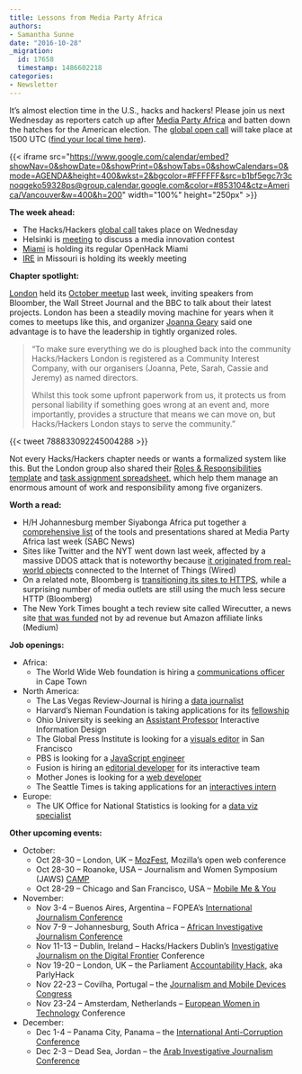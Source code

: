 ```yaml
---
title: Lessons from Media Party Africa
authors:
- Samantha Sunne
date: "2016-10-28"
_migration:
  id: 17658
  timestamp: 1486602218
categories:
- Newsletter
---
```


It&#8217;s almost election time in the U.S., hacks and hackers! Please join us next Wednesday as reporters catch up after [Media Party Africa][1] and batten down the hatches for the American election. The [global open call][2] will take place at 1500 UTC ([find your local time here][3]).

{{< iframe src="https://www.google.com/calendar/embed?showNav=0&showDate=0&showPrint=0&showTabs=0&showCalendars=0&mode=AGENDA&height=400&wkst=2&bgcolor=#FFFFFF&src=b1bf5egc7r3cnoqgeko59328ps@group.calendar.google.com&color=#853104&ctz=America/Vancouver&w=400&h=200" width="100%" height="250px" >}}

**The week ahead:**

  * The Hacks/Hackers [global call][2] takes place on Wednesday
  * Helsinki is [meeting][4] to discuss a media innovation contest
  * [Miami][5] is holding its regular OpenHack Miami
  * [IRE][6] in Missouri is holding its weekly meeting

**Chapter spotlight:**

[London][7] held its [October meetup][8] last week, inviting speakers from Bloomber, the Wall Street Journal and the BBC to talk about their latest projects. London has been a steadily moving machine for years when it comes to meetups like this, and organizer [Joanna Geary][9] said one advantage is to have the leadership in tightly organized roles.

> &#8220;To make sure everything we do is ploughed back into the community Hacks/Hackers London is registered as a Community Interest Company, with our organisers (Joanna, Pete, Sarah, Cassie and Jeremy) as named directors.
>
> Whilst this took some upfront paperwork from us, it protects us from personal liability if something goes wrong at an event and, more importantly, provides a structure that means we can move on, but Hacks/Hackers London stays to serve the community.&#8221;

{{< tweet 788833092245004288 >}}

Not every Hacks/Hackers chapter needs or wants a formalized system like this. But the London group also shared their [Roles & Responsibilities template][10] and [task assignment spreadsheet][11], which help them manage an enormous amount of work and responsibility among five organizers.

**Worth a read:**

  * H/H Johannesburg member Siyabonga Africa put together a [comprehensive list][12] of the tools and presentations shared at Media Party Africa last week (SABC News)
  * Sites like Twitter and the NYT went down last week, affected by a massive DDOS attack that is noteworthy because [it originated from real-world objects][13] connected to the Internet of Things (Wired)
  * On a related note, Bloomberg is [transitioning its sites to HTTPS][14], while a surprising number of media outlets are still using the much less secure HTTP (Bloomberg)
  * The New York Times bought a tech review site called Wirecutter, a news site [that was funded][15] not by ad revenue but Amazon affiliate links (Medium)

**Job openings:**

  * Africa:
      * The World Wide Web foundation is hiring a [communications officer][16] in Cape Town
  * North America:
      * The Las Vegas Review-Journal is hiring a [data journalist][17]
      * Harvard&#8217;s Nieman Foundation is taking applications for its [fellowship][18]
      * Ohio University is seeking an [Assistant Professor][19] Interactive Information Design
      * The Global Press Institute is looking for a [visuals editor][20] in San Francisco
      * PBS is looking for a [JavaScript engineer][21]
      * Fusion is hiring an [editorial developer][22] for its interactive team
      * Mother Jones is looking for a [web developer][23]
      * The Seattle Times is taking applications for an [interactives intern][24]
  * Europe:
      * The UK Office for National Statistics is looking for a [data viz specialist][25]

**Other upcoming events:**

  * October:
      * Oct 28-30 &#8211; London, UK &#8211; [MozFest][26], Mozilla&#8217;s open web conference
      * Oct 28-30 &#8211; Roanoke, USA &#8211; Journalism and Women Symposium (JAWS) [CAMP][27]
      * Oct 28-29 &#8211; Chicago and San Francisco, USA &#8211; [Mobile Me & You][28]
  * November:
      * Nov 3-4 &#8211; Buenos Aires, Argentina &#8211; FOPEA&#8217;s [International Journalism Conference][29]
      * Nov 7-9 &#8211; Johannesburg, South Africa &#8211; [African Investigative Journalism Conference][30]
      * Nov 11-13 &#8211; Dublin, Ireland &#8211; Hacks/Hackers Dublin&#8217;s [Investigative Journalism on the Digital Frontier][31] Conference
      * Nov 19-20 &#8211; London, UK &#8211; the Parliament [Accountability Hack][32], aka ParlyHack
      * Nov 22-23 &#8211; Covilha, Portugal &#8211; the [Journalism and Mobile Devices Congress][33]
      * Nov 23-24 &#8211; Amsterdam, Netherlands &#8211; [European Women in Technology][34] Conference
  * December:
      * Dec 1-4 &#8211; Panama City, Panama &#8211; the [International Anti-Corruption Conference][35]
      * Dec 2-3 &#8211; Dead Sea, Jordan &#8211; the [Arab Investigative Journalism Conference][36]

 [1]: https://mediaparty.codeforafrica.org/
 [2]: http://hackshackers.com/resources/global-open-call/
 [3]: http://www.timeanddate.com/worldclock/fixedtime.html?msg=H%2FH+global+call+November+2016&iso=20161101T10&p1=178&am=30
 [4]: http://www.meetup.com/HHHelsinki/events/235037561/
 [5]: http://www.meetup.com/Hacks-Hackers-Miami/
 [6]: http://www.meetup.com/hackshackersIRE/
 [7]: https://www.meetup.com/HacksHackersLondon/
 [8]: https://www.eventbrite.co.uk/e/hackshackers-london-october-meetup-tickets-28388663256#
 [9]: https://twitter.com/guardianjoanna
 [10]: /content-images/news/2016/10/HacksHackersLondonMeetupRolesResponsibilities-Template.docx
 [11]: /content-images/news/2016/10/Hacks2FHackers-London-Workback-Document-Template.xlsx
 [12]: https://docs.google.com/spreadsheets/d/1Xmkhz4kGlwYMcljqwRNH4aiPYoDwigdgaHpSrPouuCI/edit#gid=0
 [13]: https://www.wired.com/2016/10/internet-outage-ddos-dns-dyn/?mbid=social_twitter
 [14]: http://bloombergmediaforum.tumblr.com/post/152256960590/creating-a-safer-more-secure-web?utm_source=Daily+Lab+email+list&utm_campaign=a7727d3396-dailylabemail3&utm_medium=email&utm_term=0_d68264fd5e-a7727d3396-396065225
 [15]: https://15minutes.inthemorni.ng/the-nyt-buying-wirecutter-and-sweethome-is-so-much-more-amazing-than-you-think-d9c7a3d04482#.wvlgyvvb2
 [16]: http://webfoundation.org/about/jobs/
 [17]: http://ire.org/jobs/job/902/
 [18]: http://ire.org/jobs/job/903/
 [19]: http://snd.org/jobs/view/assistant-professor-interactive-information-design/
 [20]: http://www.careers.poynter.org/job/20504364/q-Editor-l-San%20Francisco%2C%20CA
 [21]: http://codepen.io/url/job/ZqBbKr
 [22]: https://careers-fusion.icims.com/jobs/1604/editorial-developer/job
 [23]: http://inn.us1.list-manage2.com/track/click?u=81670c9d1b5fbeba1c29f2865&id=a17bd0d6fb&e=d6ff5f9776
 [24]: https://rn22.ultipro.com/SEA1004/jobboard/JobDetails.aspx?__ID=*C08555A9C31E8CFB
 [25]: https://groups.google.com/forum/#!topic/data-vis-jobs/Cv2xStmetYc
 [26]: https://mozillafestival.org/
 [27]: http://www.jaws.org/annual-conference/
 [28]: http://www.mobileme-you.com/
 [29]: http://gijn.us5.list-manage.com/track/click?u=0212d7db984672e4fe5ac3daf&id=d7e6fda37c&e=819f761f16
 [30]: http://www.journalism.co.za/aijc/
 [31]: http://www.meetup.com/hacks-hackers-dublin/events/235157683/
 [32]: https://www.eventbrite.co.uk/e/accountability-hack-2016-tickets-28856127454?aff=efbevent
 [33]: http://ijnet.org/en/opportunities/conference-focuses-mobile-journalism-portugal
 [34]: http://www.europeanwomenintech.com/#!register/z49gr
 [35]: http://16iacc.org/
 [36]: http://en.arij.net/